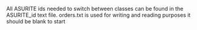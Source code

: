 All ASURITE ids needed to switch between classes can be found in the ASURITE_id text file.
orders.txt is used for writing and reading purposes it should be blank to start
